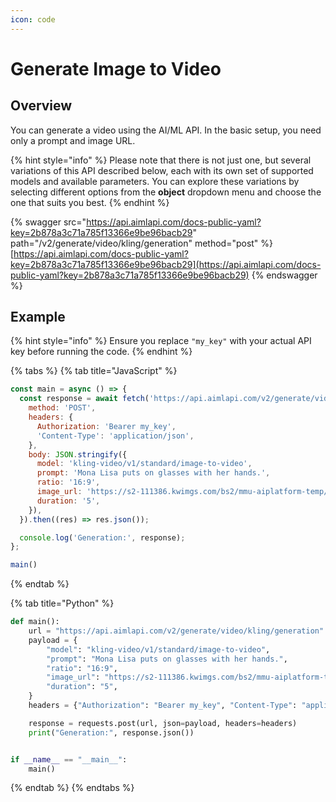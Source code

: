 ```yaml
---
icon: code
---
```


# Generate Image to Video

## Overview

You can generate a video using the AI/ML API. In the basic setup, you need only a prompt and image URL.

{% hint style="info" %}
Please note that there is not just one, but several variations of this API described below, each with its own set of supported models and available parameters. You can explore these variations by selecting different options from the **object** dropdown menu and choose the one that suits you best.
{% endhint %}

{% swagger src="https://api.aimlapi.com/docs-public-yaml?key=2b878a3c71a785f13366e9be96bacb29" path="/v2/generate/video/kling/generation" method="post" %}
[https://api.aimlapi.com/docs-public-yaml?key=2b878a3c71a785f13366e9be96bacb29](https://api.aimlapi.com/docs-public-yaml?key=2b878a3c71a785f13366e9be96bacb29)
{% endswagger %}

## Example

{% hint style="info" %}
Ensure you replace `"my_key"` with your actual API key before running the code.
{% endhint %}

{% tabs %}
{% tab title="JavaScript" %}
```javascript
const main = async () => {
  const response = await fetch('https://api.aimlapi.com/v2/generate/video/kling/generation', {
    method: 'POST',
    headers: {
      Authorization: 'Bearer my_key',
      'Content-Type': 'application/json',
    },
    body: JSON.stringify({
      model: 'kling-video/v1/standard/image-to-video',
      prompt: 'Mona Lisa puts on glasses with her hands.',
      ratio: '16:9',
      image_url: 'https://s2-111386.kwimgs.com/bs2/mmu-aiplatform-temp/kling/20240620/1.jpeg',
      duration: '5',
    }),
  }).then((res) => res.json());

  console.log('Generation:', response);
};

main()
```
{% endtab %}

{% tab title="Python" %}
```python
def main():
    url = "https://api.aimlapi.com/v2/generate/video/kling/generation"
    payload = {
        "model": "kling-video/v1/standard/image-to-video",
        "prompt": "Mona Lisa puts on glasses with her hands.",
        "ratio": "16:9",
        "image_url": "https://s2-111386.kwimgs.com/bs2/mmu-aiplatform-temp/kling/20240620/1.jpeg",
        "duration": "5",
    }
    headers = {"Authorization": "Bearer my_key", "Content-Type": "application/json"}

    response = requests.post(url, json=payload, headers=headers)
    print("Generation:", response.json())


if __name__ == "__main__":
    main()

```
{% endtab %}
{% endtabs %}
